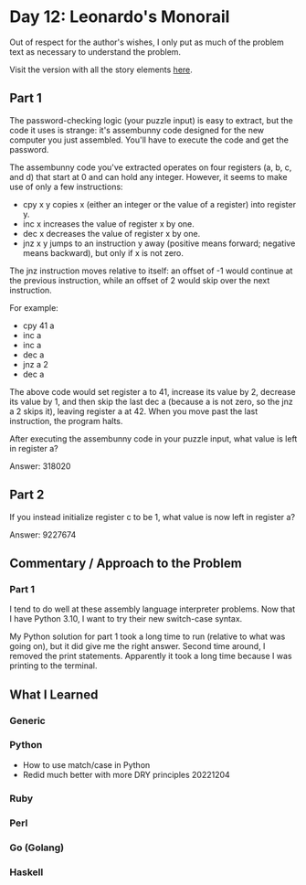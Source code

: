 # Day 12: Leonardo's Monorail 

Out of respect for the author's wishes, I only put as much of the problem text as necessary to understand the problem.

Visit the version with all the story elements [here](https://adventofcode.com/2015/day/13).

## Part 1
The password-checking logic (your puzzle input) is easy to extract, but the code it uses is strange: it's assembunny code designed for the new computer you just assembled. You'll have to execute the code and get the password.

The assembunny code you've extracted operates on four registers (a, b, c, and d) that start at 0 and can hold any integer. However, it seems to make use of only a few instructions:

- cpy x y copies x (either an integer or the value of a register) into register y.
- inc x increases the value of register x by one.
- dec x decreases the value of register x by one.
- jnz x y jumps to an instruction y away (positive means forward; negative means backward), but only if x is not zero.

The jnz instruction moves relative to itself: an offset of -1 would continue at the previous instruction, while an offset of 2 would skip over the next instruction.

For example:

- cpy 41 a
- inc a
- inc a
- dec a
- jnz a 2
- dec a

The above code would set register a to 41, increase its value by 2, decrease its value by 1, and then skip the last dec a (because a is not zero, so the jnz a 2 skips it), leaving register a at 42. When you move past the last instruction, the program halts.

After executing the assembunny code in your puzzle input, what value is left in register a?

Answer: 318020

## Part 2
If you instead initialize register c to be 1, what value is now left in register a?

Answer: 9227674

## Commentary / Approach to the Problem
### Part 1
I tend to do well at these assembly language interpreter problems. Now that I have Python 3.10, I want to try their new switch-case syntax.

My Python solution for part 1 took a long time to run (relative to what was going on), but it did give me the right answer. Second time around, I removed the print statements. Apparently it took a long time because I was printing to the terminal.
## What I Learned

### Generic

### Python
- How to use match/case in Python
- Redid much better with more DRY principles 20221204
### Ruby

### Perl

### Go (Golang)

### Haskell
